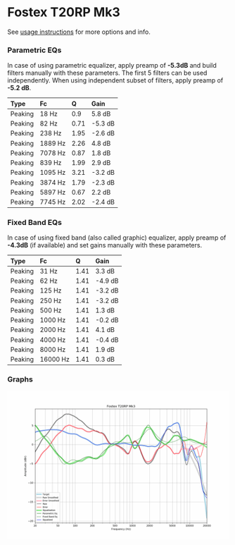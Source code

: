 # Fostex T20RP Mk3
See [usage instructions](https://github.com/jaakkopasanen/AutoEq#usage) for more options and info.

### Parametric EQs
In case of using parametric equalizer, apply preamp of **-5.3dB** and build filters manually
with these parameters. The first 5 filters can be used independently.
When using independent subset of filters, apply preamp of **-5.2 dB**.

| Type    | Fc      |    Q | Gain    |
|:--------|:--------|:-----|:--------|
| Peaking | 18 Hz   | 0.9  | 5.8 dB  |
| Peaking | 82 Hz   | 0.71 | -5.3 dB |
| Peaking | 238 Hz  | 1.95 | -2.6 dB |
| Peaking | 1889 Hz | 2.26 | 4.8 dB  |
| Peaking | 7078 Hz | 0.87 | 1.8 dB  |
| Peaking | 839 Hz  | 1.99 | 2.9 dB  |
| Peaking | 1095 Hz | 3.21 | -3.2 dB |
| Peaking | 3874 Hz | 1.79 | -2.3 dB |
| Peaking | 5897 Hz | 0.67 | 2.2 dB  |
| Peaking | 7745 Hz | 2.02 | -2.4 dB |

### Fixed Band EQs
In case of using fixed band (also called graphic) equalizer, apply preamp of **-4.3dB**
(if available) and set gains manually with these parameters.

| Type    | Fc       |    Q | Gain    |
|:--------|:---------|:-----|:--------|
| Peaking | 31 Hz    | 1.41 | 3.3 dB  |
| Peaking | 62 Hz    | 1.41 | -4.9 dB |
| Peaking | 125 Hz   | 1.41 | -3.2 dB |
| Peaking | 250 Hz   | 1.41 | -3.2 dB |
| Peaking | 500 Hz   | 1.41 | 1.3 dB  |
| Peaking | 1000 Hz  | 1.41 | -0.2 dB |
| Peaking | 2000 Hz  | 1.41 | 4.1 dB  |
| Peaking | 4000 Hz  | 1.41 | -0.4 dB |
| Peaking | 8000 Hz  | 1.41 | 1.9 dB  |
| Peaking | 16000 Hz | 1.41 | 0.3 dB  |

### Graphs
![](./Fostex%20T20RP%20Mk3.png)